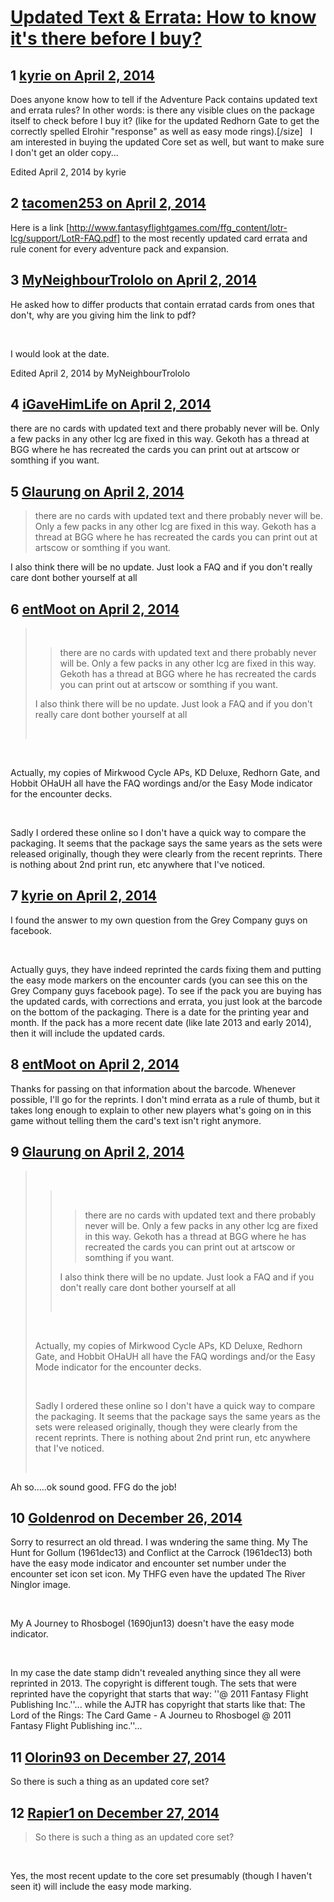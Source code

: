 # [Updated Text &amp; Errata: How to know it&#039;s there before I buy?](https://community.fantasyflightgames.com/topic/102924-updated-text-errata-how-to-know-its-there-before-i-buy/)

## 1 [kyrie on April 2, 2014](https://community.fantasyflightgames.com/topic/102924-updated-text-errata-how-to-know-its-there-before-i-buy/?do=findComment&comment=1035219)

Does anyone know how to tell if the Adventure Pack contains updated text and errata rules? In other words: is there any visible clues on the package itself to check before I buy it? (like for the updated Redhorn Gate to get the correctly spelled Elrohir "response" as well as easy mode rings).[/size]
 
I am interested in buying the updated Core set as well, but want to make sure I don't get an older copy...

Edited April 2, 2014 by kyrie

## 2 [tacomen253 on April 2, 2014](https://community.fantasyflightgames.com/topic/102924-updated-text-errata-how-to-know-its-there-before-i-buy/?do=findComment&comment=1035409)

Here is a link [http://www.fantasyflightgames.com/ffg_content/lotr-lcg/support/LotR-FAQ.pdf] to the most recently updated card errata and rule conent for every adventure pack and expansion.

## 3 [MyNeighbourTrololo on April 2, 2014](https://community.fantasyflightgames.com/topic/102924-updated-text-errata-how-to-know-its-there-before-i-buy/?do=findComment&comment=1035442)

He asked how to differ products that contain erratad cards from ones that don't, why are you giving him the link to pdf?

 

I would look at the date.

Edited April 2, 2014 by MyNeighbourTrololo

## 4 [iGaveHimLife on April 2, 2014](https://community.fantasyflightgames.com/topic/102924-updated-text-errata-how-to-know-its-there-before-i-buy/?do=findComment&comment=1035443)

there are no cards with updated text and there probably never will be. Only a few packs in any other lcg are fixed in this way. Gekoth has a thread at BGG where he has recreated the cards you can print out at artscow or somthing if you want.

## 5 [Glaurung on April 2, 2014](https://community.fantasyflightgames.com/topic/102924-updated-text-errata-how-to-know-its-there-before-i-buy/?do=findComment&comment=1035449)

> there are no cards with updated text and there probably never will be. Only a few packs in any other lcg are fixed in this way. Gekoth has a thread at BGG where he has recreated the cards you can print out at artscow or somthing if you want.

I also think there will be no update. Just look a FAQ and if you don't really care dont bother yourself at all

## 6 [entMoot on April 2, 2014](https://community.fantasyflightgames.com/topic/102924-updated-text-errata-how-to-know-its-there-before-i-buy/?do=findComment&comment=1035458)

>  
> 
> > there are no cards with updated text and there probably never will be. Only a few packs in any other lcg are fixed in this way. Gekoth has a thread at BGG where he has recreated the cards you can print out at artscow or somthing if you want.
> 
> I also think there will be no update. Just look a FAQ and if you don't really care dont bother yourself at all
> 
>  

 

Actually, my copies of Mirkwood Cycle APs, KD Deluxe, Redhorn Gate, and Hobbit OHaUH all have the FAQ wordings and/or the Easy Mode indicator for the encounter decks.

 

Sadly I ordered these online so I don't have a quick way to compare the packaging. It seems that the package says the same years as the sets were released originally, though they were clearly from the recent reprints. There is nothing about 2nd print run, etc anywhere that I've noticed.

## 7 [kyrie on April 2, 2014](https://community.fantasyflightgames.com/topic/102924-updated-text-errata-how-to-know-its-there-before-i-buy/?do=findComment&comment=1035459)

I found the answer to my own question from the Grey Company guys on facebook.

 

Actually guys, they have indeed reprinted the cards fixing them and putting the easy mode markers on the encounter cards (you can see this on the Grey Company guys facebook page). To see if the pack you are buying has the updated cards, with corrections and errata, you just look at the barcode on the bottom of the packaging. There is a date for the printing year and month. If the pack has a more recent date (like late 2013 and early 2014), then it will include the updated cards.

## 8 [entMoot on April 2, 2014](https://community.fantasyflightgames.com/topic/102924-updated-text-errata-how-to-know-its-there-before-i-buy/?do=findComment&comment=1035474)

Thanks for passing on that information about the barcode. Whenever possible, I'll go for the reprints. I don't mind errata as a rule of thumb, but it takes long enough to explain to other new players what's going on in this game without telling them the card's text isn't right anymore.

## 9 [Glaurung on April 2, 2014](https://community.fantasyflightgames.com/topic/102924-updated-text-errata-how-to-know-its-there-before-i-buy/?do=findComment&comment=1035482)

>  
> 
> >  
> > 
> > > there are no cards with updated text and there probably never will be. Only a few packs in any other lcg are fixed in this way. Gekoth has a thread at BGG where he has recreated the cards you can print out at artscow or somthing if you want.
> > 
> > I also think there will be no update. Just look a FAQ and if you don't really care dont bother yourself at all
> > 
> >  
> 
>  
> 
> Actually, my copies of Mirkwood Cycle APs, KD Deluxe, Redhorn Gate, and Hobbit OHaUH all have the FAQ wordings and/or the Easy Mode indicator for the encounter decks.
> 
>  
> 
> Sadly I ordered these online so I don't have a quick way to compare the packaging. It seems that the package says the same years as the sets were released originally, though they were clearly from the recent reprints. There is nothing about 2nd print run, etc anywhere that I've noticed.
> 
>  

Ah so…..ok sound good. FFG do the job!

## 10 [Goldenrod on December 26, 2014](https://community.fantasyflightgames.com/topic/102924-updated-text-errata-how-to-know-its-there-before-i-buy/?do=findComment&comment=1381823)

Sorry to resurrect an old thread. I was wndering the same thing. My The Hunt for Gollum (1961dec13) and Conflict at the Carrock (1961dec13) both have the easy mode indicator and encounter set number under the encounter set icon set icon. My THFG even have the updated The River Ninglor image.

 

My A Journey to Rhosbogel (1690jun13) doesn't have the easy mode indicator.

 

In my case the date stamp didn't revealed anything since they all were reprinted in 2013. The copyright is different tough. The sets that were reprinted have the copyright that starts that way: ''@ 2011 Fantasy Flight Publishing Inc.''... while the AJTR has copyright that starts like that: The Lord of the Rings: The Card Game - A Journeu to Rhosbogel @ 2011 Fantasy Flight Publishing inc.''...

## 11 [Olorin93 on December 27, 2014](https://community.fantasyflightgames.com/topic/102924-updated-text-errata-how-to-know-its-there-before-i-buy/?do=findComment&comment=1382745)

So there is such a thing as an updated core set?

## 12 [Rapier1 on December 27, 2014](https://community.fantasyflightgames.com/topic/102924-updated-text-errata-how-to-know-its-there-before-i-buy/?do=findComment&comment=1382906)

> So there is such a thing as an updated core set?

 

Yes, the most recent update to the core set presumably (though I haven't seen it) will include the easy mode marking.


